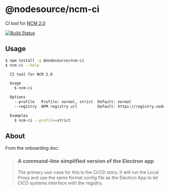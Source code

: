 # @nodesource/ncm-ci
CI tool for [NCM 2.0](https://github.com/nodesource/ncm)

[![Build Status](http://badges.control-tower.nodesource.io/ncm-ci/status.svg)](https://us-west-2.console.aws.amazon.com/codebuild/home?region=us-west-2#/projects/ncm-ci-ci/view)

## Usage

```bash
$ npm install -g @nodesource/ncm-ci
$ ncm-ci --help

  CI tool for NCM 2.0

  Usage
    $ ncm-ci

  Options
    --profile   Profile: normal, strict  Default: normal
    --registry  NPM registry url         Default: https://registry.nodesource.io/

  Examples
    $ ncm-ci --profile=strict

```

## About

From the onboarding doc:

> ### A command-line simplified version of the Electron app
> The primary use-case for this is the CI/CD story. It will run the Local Proxy and use the same format config file as the Electron App to let CICD systems interface with the registry.